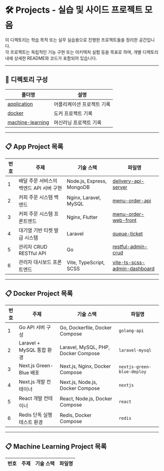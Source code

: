 # 🛠️ Projects - 실습 및 사이드 프로젝트 모음

이 디렉토리는 학습 목적 또는 실무 실습용으로 진행한 프로젝트들을 정리한 공간입니다.  
각 프로젝트는 독립적인 기능 구현 또는 아키텍처 실험 등을 목표로 하며, 개별 디렉토리 내에 상세한 README와 코드가 포함되어 있습니다.

---

## 📂 디렉토리 구성

| 폴더명 | 설명 |
|---|---|
| [application](./application) | 어플리케이션 프로젝트 기록 |
| [docker](./docker) | 도커 프로젝트 기록 |
| [machine-learning](./machine-learning) | 머신러닝 프로젝트 기록 |

---

## 📋 App Project 목록

| 번호 | 주제 | 기술 스택 | 파일명 |
|---|---|---|---|
| 1 | 배달 주문 서비스의 백엔드 API 서버 구현 | Node.js, Express, MongoDB | [delivery-api-server](./application/delivery-api-server) |
| 2 | 커피 주문 시스템 백엔드 | Nginx, Laravel, MySQL | [menu-order-api](./application/menu-order-api) |
| 3 | 커피 주문 시스템 프론트엔드 | Nginx, Flutter | [menu-order-web-front](./application/menu-order-web-front) |
| 4 | 대기열 기반 티켓 발급 시스템 | Laravel | [queue-ticket](./application/queue-ticket) | 
| 5 | 관리자 CRUD RESTful API | Go | [restful-admin-crud](./application/restful-admin-crud) |
| 6 | 관리자 대시보드 프론트엔드 | Vite, TypeScript, SCSS | [vite-ts-scss-admin-dashboard](./application/vite-ts-scss-admin-dashboard) | 

---

## 📋 Docker Project 목록
| 번호 | 주제 | 기술 스택 | 파일명 |
|---|---|---|---|
| 1    | Go API 서버 구성            | Go, Dockerfile, Docker Compose      | `golang-api` |
| 2    | Laravel + MySQL 통합 환경   | Laravel, MySQL, PHP, Docker Compose | `laravel-mysql` |
| 3    | Next.js Green-Blue 배포     | Next.js, Nginx, Docker Compose      | `nextjs-green-blue-deploy` |
| 4    | Next.js 개발 컨테이너       | Next.js, Node.js, Docker Compose    | `nextjs` |
| 5    | React 개발 컨테이너         | React, Node.js, Docker Compose      | `react` |
| 6    | Redis 단독 실행 테스트 환경 | Redis, Docker Compose               | `redis` |

---

## 📋 Machine Learning Project 목록
| 번호 | 주제 | 기술 스택 | 파일명 |
|---|---|---|---|
